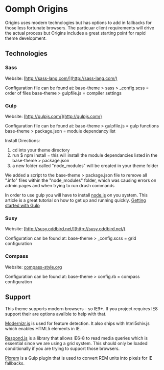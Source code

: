 # Oomph Origins
Origins uses modern technologies but has options to add in fallbacks for those less fortunate browsers. The particuar client requirements will drive the actual process but Origins includes a great starting point for rapid theme development.

## Technologies

### Sass
Website: [http://sass-lang.com/](http://sass-lang.com/)

Configuration file can be found at:
base-theme > sass > _config.scss = order of files
base-theme > gulpfile.js = compiler settings

### Gulp
Website: [http://gulpjs.com/](http://gulpjs.com/)

Configuration file can be found at:
base-theme > gulpfile.js = gulp functions
base-theme > package.json = module dependancy list

Install Directions:
1. cd into your theme directory
2. run $ npm install = this will install the module dependancies listed in the base-theme > package.json
3. a new folder called "node_modules" will be created in your theme folder

We added a script to the base-theme > package.json file to remove all ".info" files within the "node_modules" folder, which was causing errors on admin pages and when trying to run drush commands

In order to use gulp you will have to install [node.js](http://nodejs.org) on you system. This article is a great tutorial on how to get up and running quickly. [Getting started with Gulp](travismaynard.com/writing/getting-started-with-gulp)

### Susy
Website: [http://susy.oddbird.net/](http://susy.oddbird.net/)

Configuration can be found at:
base-theme > _config.scss = grid configuration

### Compass
Website: [compass-style.org](compass-style.org)

Configuration can be found at:
base-theme > config.rb = compass configuration

## Support
This theme supports modern browsers - so IE9+. If you project requires IE8 support their are options availble to help with that.

[Modernizr.js](modernizr.com) is used for feature detection. It also ships with html5shiv.js which enables HTML5 elements in IE.

[Respond.js](https://github.com/scottjehl/Respond) is a library that allows IE6-8 to read media queries which is essential since we are using a grid system. This should only be loaded conditionally if you are trying to support those browsers.

[Pixrem](https://github.com/gummesson/gulp-pixrem) is a Gulp plugin that is used to convert REM units into pixels for IE fallbacks.
